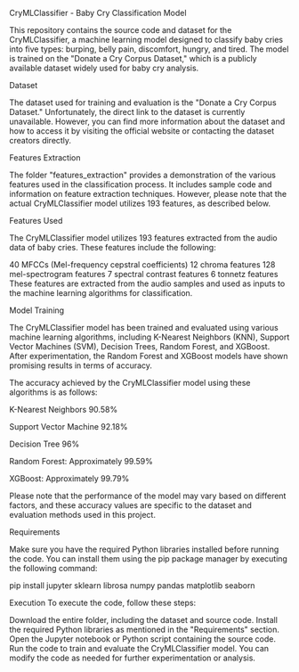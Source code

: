 CryMLClassifier - Baby Cry Classification Model


This repository contains the source code and dataset for the CryMLClassifier, a machine learning model designed to classify baby cries into five types: burping, belly pain, discomfort, hungry, and tired. The model is trained on the "Donate a Cry Corpus Dataset," which is a publicly available dataset widely used for baby cry analysis.



Dataset


The dataset used for training and evaluation is the "Donate a Cry Corpus Dataset." Unfortunately, the direct link to the dataset is currently unavailable. However, you can find more information about the dataset and how to access it by visiting the official website or contacting the dataset creators directly.



Features Extraction

The folder "features_extraction" provides a demonstration of the various features used in the classification process. It includes sample code and information on feature extraction techniques. However, please note that the actual CryMLClassifier model utilizes 193 features, as described below.



Features Used

The CryMLClassifier model utilizes 193 features extracted from the audio data of baby cries. These features include the following:



40 MFCCs (Mel-frequency cepstral coefficients)
12 chroma features
128 mel-spectrogram features
7 spectral contrast features
6 tonnetz features
These features are extracted from the audio samples and used as inputs to the machine learning algorithms for classification.



Model Training

The CryMLClassifier model has been trained and evaluated using various machine learning algorithms, including K-Nearest Neighbors (KNN), Support Vector Machines (SVM), Decision Trees, Random Forest, and XGBoost. After experimentation, the Random Forest and XGBoost models have shown promising results in terms of accuracy.



The accuracy achieved by the CryMLClassifier model using these algorithms is as follows:

K-Nearest Neighbors 90.58%

Support Vector Machine 92.18%

Decision Tree 96%

Random Forest: Approximately 99.59%

XGBoost: Approximately 99.79%

Please note that the performance of the model may vary based on different factors, and these accuracy values are specific to the dataset and evaluation methods used in this project.



Requirements

Make sure you have the required Python libraries installed before running the code. You can install them using the pip package manager by executing the following command:

pip install jupyter sklearn librosa numpy pandas matplotlib seaborn


Execution
To execute the code, follow these steps:

Download the entire folder, including the dataset and source code.
Install the required Python libraries as mentioned in the "Requirements" section.
Open the Jupyter notebook or Python script containing the source code.
Run the code to train and evaluate the CryMLClassifier model.
You can modify the code as needed for further experimentation or analysis.
